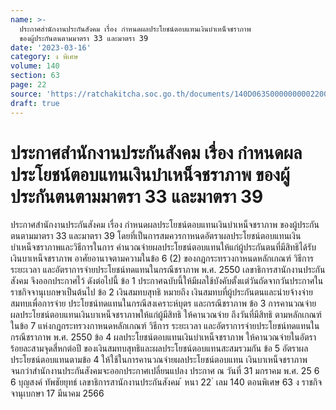 ```yaml
---
name: >-
  ประกาศสำนักงานประกันสังคม เรื่อง กำหนดผลประโยชน์ตอบแทนเงินบำเหน็จชราภาพ
  ของผู้ประกันตนตามมาตรา 33 และมาตรา 39
date: '2023-03-16'
category: ง พิเศษ
volume: 140
section: 63
page: 22
source: 'https://ratchakitcha.soc.go.th/documents/140D063S0000000002200.pdf'
draft: true
---
```


# ประกาศสำนักงานประกันสังคม เรื่อง กำหนดผลประโยชน์ตอบแทนเงินบำเหน็จชราภาพ ของผู้ประกันตนตามมาตรา 33 และมาตรา 39

ประกาศสำนักงานประกันสังคม เรื่อง กำหนดผลประโยชน์ตอบแทนเงินบำเหน็จชราภาพ ของผู้ประกันตนตามมาตรา 33 และมาตรา 39 โดยที่เป็นการสมควรกาหนดอัตราผลประโยชน์ตอบแทนเงินบำเหน็จชราภาพและวิธีการในการ คำนวณจ่ายผลประโยชน์ตอบแทนให้แก่ผู้ประกันตนที่มีสิทธิได้รับเงินบาเหน็จชราภาพ อาศัยอานาจตามความในข้อ 6 (2) ของกฎกระทรวงกาหนดหลักเกณฑ์ วิธีการ ระยะเวลา และอัตราการจ่ายประโยชน์ทดแทนในกรณีชราภาพ พ.ศ. 2550 เลขาธิการสานักงานประกันสังคม จึงออกประกาศไว้ ดังต่อไปนี้ ข้อ 1 ประกาศฉบับนี้ให้มีผลใช้บังคับตั้งแต่วันถัดจากวันประกาศในราชกิจจานุเบกษาเป็นต้นไป ข้อ 2 เงินสมทบสุทธิ หมายถึง เงินสมทบที่ผู้ประกันตนและนำยจ้างจ่ายสมทบเพื่อการจ่าย ประโยชน์ทดแทนในกรณีสงเคราะห์บุตร และกรณีชราภาพ ข้อ 3 การคานวณจ่ายผลประโยชน์ตอบแทนเงินบาเหน็จชราภาพให้แก่ผู้มีสิทธิ ให้คานวณจ่าย ถึงวันที่มีสิทธิ ตามหลักเกณฑ์ในข้อ 7 แห่งกฎกระทรวงกาหนดหลักเกณฑ์ วิธีการ ระยะเวลา และอัตราการจ่ายประโยชน์ทดแทนในกรณีชราภาพ พ.ศ. 2550 ข้อ 4 ผลประโยชน์ตอบแทนเงินบำเหน็จชราภาพ ให้คานวณจ่ายในอัตราร้อยละสามจุดสี่หกต่อปี ของเงินสมทบสุทธิและผลประโยชน์ตอบแทนสะสมรวมกัน ข้อ 5 อัตราผลประโยชน์ตอบแทนตามข้อ 4 ให้ใช้ในการคานวณจ่ายผลประโยชน์ตอบแทน เงินบาเหน็จชราภาพ จนกว่าสำนักงานประกันสังคมจะออกประกาศเปลี่ยนแปลง ประกาศ ณ วันที่ 31 มกราคม พ.ศ. 25 6 6 บุญสงค์ ทัพชัยยุทธ์ เลขาธิการสานักงานประกันสังคม ้ หนา 22 ่ เลม 140 ตอนพิเศษ 63 ง ราชกิจจานุเบกษา 17 มีนาคม 2566
